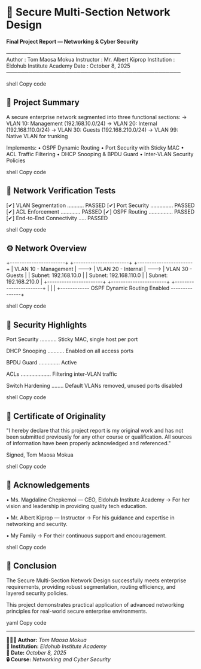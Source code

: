 # 🧠 Secure Multi-Section Network Design
**Final Project Report — Networking & Cyber Security**

───────────────────────────────────────────────
Author : Tom Maosa Mokua
Instructor : Mr. Albert Kiprop
Institution : Eldohub Institute Academy
Date : October 8, 2025
───────────────────────────────────────────────

shell
Copy code

## 📜 Project Summary
A secure enterprise network segmented into three functional sections:
→ VLAN 10: Management (192.168.10.0/24)
→ VLAN 20: Internal (192.168.110.0/24)
→ VLAN 30: Guests (192.168.210.0/24)
→ VLAN 99: Native VLAN for trunking

Implements:
• OSPF Dynamic Routing
• Port Security with Sticky MAC
• ACL Traffic Filtering
• DHCP Snooping & BPDU Guard
• Inter-VLAN Security Policies

shell
Copy code

## 🧩 Network Verification Tests
[✔] VLAN Segmentation ........... PASSED
[✔] Port Security ............... PASSED
[✔] ACL Enforcement ............. PASSED
[✔] OSPF Routing ................ PASSED
[✔] End-to-End Connectivity ..... PASSED

shell
Copy code

## ⚙️ Network Overview
+-----------------------+ +-----------------------+ +-----------------------+
| VLAN 10 - Management | ---> | VLAN 20 - Internal | ---> | VLAN 30 - Guests |
| Subnet: 192.168.10.0 | | Subnet: 192.168.110.0 | | Subnet: 192.168.210.0 |
+-----------------------+ +-----------------------+ +-----------------------+
| | |
+------------ OSPF Dynamic Routing Enabled ---------------+

shell
Copy code

## 🔐 Security Highlights
Port Security ........... Sticky MAC, single host per port

DHCP Snooping ........... Enabled on all access ports

BPDU Guard .............. Active

ACLs .................... Filtering inter-VLAN traffic

Switch Hardening ........ Default VLANs removed, unused ports disabled

shell
Copy code

## 🧾 Certificate of Originality
"I hereby declare that this project report is my original work and has not been submitted
previously for any other course or qualification. All sources of information have been
properly acknowledged and referenced."

Signed,
Tom Maosa Mokua

shell
Copy code

## 🙏 Acknowledgements
• Ms. Magdaline Chepkemoi — CEO, Eldohub Institute Academy
→ For her vision and leadership in providing quality tech education.

• Mr. Albert Kiprop — Instructor
→ For his guidance and expertise in networking and security.

• My Family
→ For their continuous support and encouragement.

shell
Copy code

## 🧠 Conclusion
The Secure Multi-Section Network Design successfully meets enterprise requirements,
providing robust segmentation, routing efficiency, and layered security policies.

This project demonstrates practical application of advanced networking principles
for real-world secure enterprise environments.

yaml
Copy code

---

**👨🏽‍💻 Author:** *Tom Maosa Mokua*  
**🏫 Institution:** *Eldohub Institute Academy*  
**📅 Date:** *October 8, 2025*  
**🔒 Course:** *Networking and Cyber Security*

